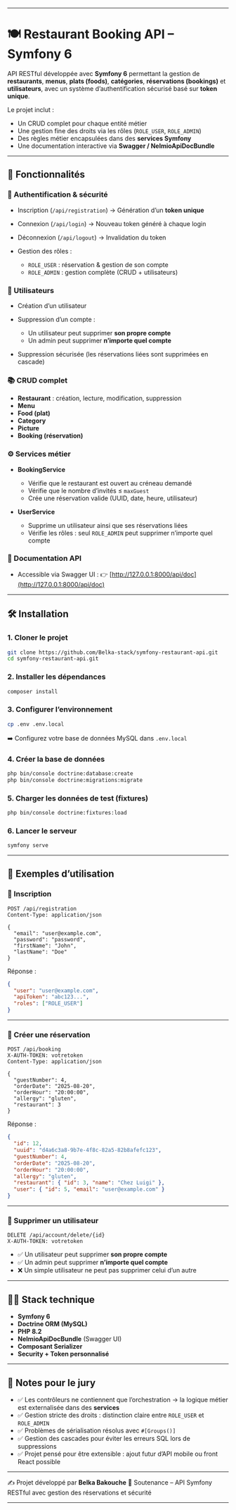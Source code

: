 

---

# 🍽️ Restaurant Booking API – Symfony 6

API RESTful développée avec **Symfony 6** permettant la gestion de **restaurants**, **menus**, **plats (foods)**, **catégories**, **réservations (bookings)** et **utilisateurs**, avec un système d’authentification sécurisé basé sur **token unique**.

Le projet inclut :

* Un CRUD complet pour chaque entité métier
* Une gestion fine des droits via les rôles (`ROLE_USER`, `ROLE_ADMIN`)
* Des règles métier encapsulées dans des **services Symfony**
* Une documentation interactive via **Swagger / NelmioApiDocBundle**

---

## 🚀 Fonctionnalités

### 🔑 Authentification & sécurité

* Inscription (`/api/registration`) → Génération d’un **token unique**
* Connexion (`/api/login`) → Nouveau token généré à chaque login
* Déconnexion (`/api/logout`) → Invalidation du token
* Gestion des rôles :

  * `ROLE_USER` : réservation & gestion de son compte
  * `ROLE_ADMIN` : gestion complète (CRUD + utilisateurs)

### 👤 Utilisateurs

* Création d’un utilisateur
* Suppression d’un compte :

  * Un utilisateur peut supprimer **son propre compte**
  * Un admin peut supprimer **n’importe quel compte**
* Suppression sécurisée (les réservations liées sont supprimées en cascade)

### 📚 CRUD complet

* **Restaurant** : création, lecture, modification, suppression
* **Menu**
* **Food (plat)**
* **Category**
* **Picture**
* **Booking (réservation)**

### ⚙️ Services métier

* **BookingService**

  * Vérifie que le restaurant est ouvert au créneau demandé
  * Vérifie que le nombre d’invités ≤ `maxGuest`
  * Crée une réservation valide (UUID, date, heure, utilisateur)
* **UserService**

  * Supprime un utilisateur ainsi que ses réservations liées
  * Vérifie les rôles : seul `ROLE_ADMIN` peut supprimer n’importe quel compte

### 📖 Documentation API

* Accessible via Swagger UI :
  👉 [http://127.0.0.1:8000/api/doc](http://127.0.0.1:8000/api/doc)

---

## 🛠️ Installation

### 1. Cloner le projet

```bash
git clone https://github.com/Belka-stack/symfony-restaurant-api.git
cd symfony-restaurant-api.git
```

### 2. Installer les dépendances

```bash
composer install
```

### 3. Configurer l’environnement

```bash
cp .env .env.local
```

➡️ Configurez votre base de données MySQL dans `.env.local`

### 4. Créer la base de données

```bash
php bin/console doctrine:database:create
php bin/console doctrine:migrations:migrate
```

### 5. Charger les données de test (fixtures)

```bash
php bin/console doctrine:fixtures:load
```

### 6. Lancer le serveur

```bash
symfony serve
```

---

## 📖 Exemples d’utilisation

### 🔑 Inscription

```http
POST /api/registration
Content-Type: application/json

{
  "email": "user@example.com",
  "password": "password",
  "firstName": "John",
  "lastName": "Doe"
}
```

Réponse :

```json
{
  "user": "user@example.com",
  "apiToken": "abc123...",
  "roles": ["ROLE_USER"]
}
```

---

### 📅 Créer une réservation

```http
POST /api/booking
X-AUTH-TOKEN: votretoken
Content-Type: application/json

{
  "guestNumber": 4,
  "orderDate": "2025-08-20",
  "orderHour": "20:00:00",
  "allergy": "gluten",
  "restaurant": 3
}
```

Réponse :

```json
{
  "id": 12,
  "uuid": "d4a6c3a8-9b7e-4f8c-82a5-82b8afefc123",
  "guestNumber": 4,
  "orderDate": "2025-08-20",
  "orderHour": "20:00:00",
  "allergy": "gluten",
  "restaurant": { "id": 3, "name": "Chez Luigi" },
  "user": { "id": 5, "email": "user@example.com" }
}
```

---

### 👤 Supprimer un utilisateur

```http
DELETE /api/account/delete/{id}
X-AUTH-TOKEN: votretoken
```

* ✅ Un utilisateur peut supprimer **son propre compte**
* ✅ Un admin peut supprimer **n’importe quel compte**
* ❌ Un simple utilisateur ne peut pas supprimer celui d’un autre

---

## 👨‍💻 Stack technique

* **Symfony 6**
* **Doctrine ORM (MySQL)**
* **PHP 8.2**
* **NelmioApiDocBundle** (Swagger UI)
* **Composant Serializer**
* **Security + Token personnalisé**

---

## 📌 Notes pour le jury

* ✅ Les contrôleurs ne contiennent que l’orchestration → la logique métier est externalisée dans des **services**
* ✅ Gestion stricte des droits : distinction claire entre `ROLE_USER` et `ROLE_ADMIN`
* ✅ Problèmes de sérialisation résolus avec `#[Groups()]`
* ✅ Gestion des cascades pour éviter les erreurs SQL lors de suppressions
* ✅ Projet pensé pour être extensible : ajout futur d’API mobile ou front React possible

---

✍️ Projet développé par **Belka Bakouche**
📌 Soutenance – API Symfony RESTful avec gestion des réservations et sécurité

---

